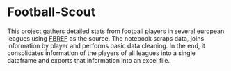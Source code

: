 # Football-Scout
This project gathers detailed stats from football players in several european leagues using [FBREF](https://fbref.com/en/) as the source.
The notebook scraps data, joins information by player and performs basic data cleaning. In the end, it consolidates information of the players of all leagues into a single dataframe and exports that information into an excel file.
